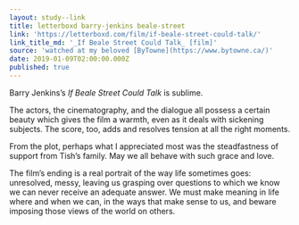 ```yaml
---
layout: study--link
title: letterboxd barry-jenkins beale-street
link: 'https://letterboxd.com/film/if-beale-street-could-talk/'
link_title_md: '_If Beale Street Could Talk_ [film]'
source: 'watched at my beloved [ByTowne](https://www.bytowne.ca/)'
date: 2019-01-09T02:00:00.000Z
published: true
---
```

Barry Jenkins’s _If Beale Street Could Talk_ is sublime.

The actors, the cinematography, and the dialogue all possess a certain beauty which gives the film a warmth, even as it deals with sickening subjects. The score, too, adds and resolves tension at all the right moments.

From the plot, perhaps what I appreciated most was the steadfastness of support from Tish’s family. May we all behave with such grace and love.

The film’s ending is a real portrait of the way life sometimes goes: unresolved, messy, leaving us grasping over questions to which we know we can never receive an adequate answer. We must make meaning in life where and when we can, in the ways that make sense to us, and beware imposing those views of the world on others.
